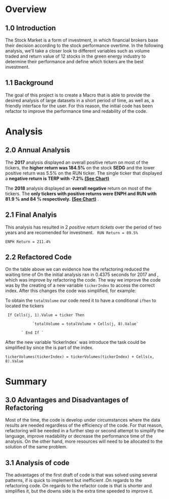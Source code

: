 # Overview
## 1.0 Introduction
The Stock Market is a form of investment, in which financial brokers base their decision according to the stock performance overtime. In the following analysis, we’ll take a closer look to different variables such as volume traded and return value of 12 stocks in the green energy industry to determine  their performance and define which tickers are the best investment. 
## 1.1 Background
The goal of this project is to create a Macro that is able to provide the desired analysis of large datasets  in a short period of time, as well as,  a friendly interface for the user. For this reason, the initial code has been refactor to improve the performance time and redability of the code. 

# Analysis
## 2.0 Annual Analysis
The **2017** analysis displayed an overall positive return on most of the tickers, the **higher return was 184.5%** on the stock **SEDG** and the lower positive return was  5.5% on the RUN ticker. The single ticker that displayed a **negative return is TERP with -7.2%**.**[(See Chart)](VBA_Challenge_2017.png.png)**

The **2018** analysis displayed an **overall negative** return on most of the tickers.  The **only tickers  with positive returns were ENPH and RUN with 81.9 % and 84 % respectively.** **[(See Chart)](VBA_Challenge_2018.png.png)** .

## 2.1 Final Analyis ##
This analysis has resulted in 2 *positive return tickets* over the period of two years and are recomended for investment. 
` RUN Return = 89.5%`

  `ENPH Return = 211.4% `
  

## 2.2 Refactored Code
On the table above we can evidence how the refactoring reduced the waiting time of 
On the initial analysis ran in 0.4375 seconds for 2017 and , which was improve by refactoring the code. The way we improve the code was by the creating of a new variable `tickerIndex` to access the correct index. After this changes the code was simplified, for example: 

To obtain the `totalVolume` our code need it to have a conditional `ifhen` to located the tickers

`
If Cells(j, 1).Value = ticker Then`
            
                `totalVolume = totalVolume + Cells(j, 8).Value`
                
           ` End If `

After the new variable ‘tickerIndex` was introduce the task could be simplified by since the is part of the index. 

`tickerVolumes(tickerIndex) = tickerVolumes(tickerIndex) + Cells(x, 8).Value`

# Summary 
## 3.0 Advantages and Disadvantages of Refactoring
Most of the time, the code is develop under circumstances where the data results are needed regardless of the efficiency of the code. For that reason, refactoring will be needed in a further step or second attempt to simplify the language, improve readability or  decrease the performance time of the analysis. On the other hand, more resources will need to be allocated to the solution of the same problem.  

## 3.1 Analysis of code
The advantages of the first draft of code is that was solved using several patterns, if is quick to implement but inefficient .On regards to the refactoring code. On regards to the refactor code is that is shorter and simplifies it, but the downs side is the extra time speeded to improve it. 






